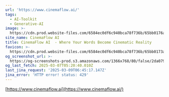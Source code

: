 ```yaml
---
url: 'https://www.cinemaflow.ai/'
tags:
  - AI-Toolkit
  - Generative-AI
image: >-
  https://cdn.prod.website-files.com/6584ec0df6c940bca78f736b/65bb0176a1cb0df0b9803e7a_256.png
site_name: CinemaFlow AI
title: CinemaFlow AI  - Where Your Words Become Cinematic Reality
favicon: >-
  https://cdn.prod.website-files.com/6584ec0df6c940bca78f736b/65bb0173af340ad59d97ea5c_32.png
og_screenshot_url: >-
  https://og-screenshots-prod.s3.amazonaws.com/1366x768/80/false/2da079b52cf6815aae4f29f059152c28d47b2c7949c74ae72a3f76fd51eb29f6.jpeg
og_last_fetch: 2025-03-07T05:20:40.010Z
last_jina_request: '2025-03-09T06:45:17.147Z'
jina_error: 'HTTP error! status: 429'
---
```


[https://www.cinemaflow.ai](https://www.cinemaflow.ai/)

